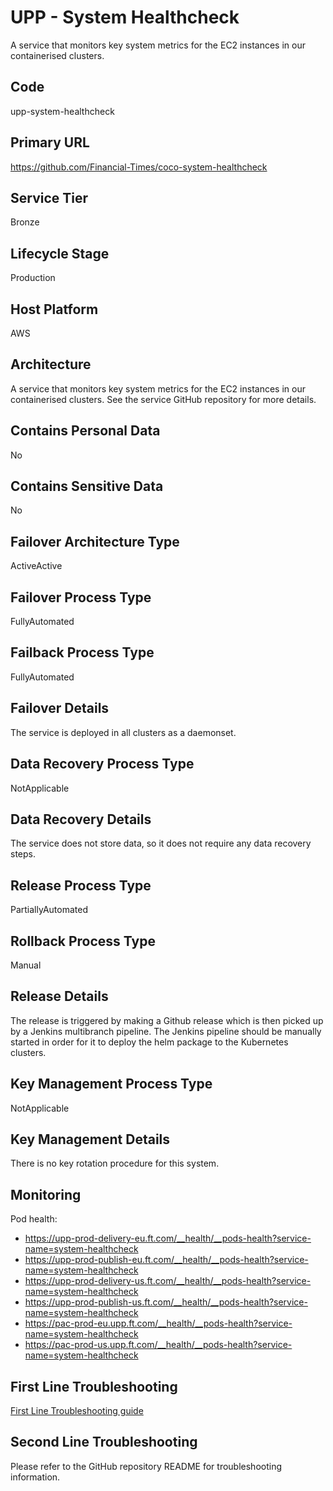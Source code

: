 # UPP - System Healthcheck

A service that monitors key system metrics for the EC2 instances in our containerised clusters.

## Code

upp-system-healthcheck

## Primary URL

https://github.com/Financial-Times/coco-system-healthcheck

## Service Tier

Bronze

## Lifecycle Stage

Production

## Host Platform

AWS

## Architecture

A service that monitors key system metrics for the EC2 instances in our containerised clusters. See the service GitHub repository for more details.

## Contains Personal Data

No

## Contains Sensitive Data

No

## Failover Architecture Type

ActiveActive

## Failover Process Type

FullyAutomated

## Failback Process Type

FullyAutomated

## Failover Details

The service is deployed in all clusters as a daemonset.

## Data Recovery Process Type

NotApplicable

## Data Recovery Details

The service does not store data, so it does not require any data recovery steps.

## Release Process Type

PartiallyAutomated

## Rollback Process Type

Manual

## Release Details

The release is triggered by making a Github release which is then picked up by a Jenkins multibranch pipeline. The Jenkins pipeline should be manually started in order for it to deploy the helm package to the Kubernetes clusters.

## Key Management Process Type

NotApplicable

## Key Management Details

There is no key rotation procedure for this system.

## Monitoring

Pod health:

- <https://upp-prod-delivery-eu.ft.com/__health/__pods-health?service-name=system-healthcheck>
- <https://upp-prod-publish-eu.ft.com/__health/__pods-health?service-name=system-healthcheck>
- <https://upp-prod-delivery-us.ft.com/__health/__pods-health?service-name=system-healthcheck>
- <https://upp-prod-publish-us.ft.com/__health/__pods-health?service-name=system-healthcheck>
- <https://pac-prod-eu.upp.ft.com/__health/__pods-health?service-name=system-healthcheck>
- <https://pac-prod-us.upp.ft.com/__health/__pods-health?service-name=system-healthcheck>

## First Line Troubleshooting

[First Line Troubleshooting guide](https://github.com/Financial-Times/upp-docs/tree/master/guides/ops/first-line-troubleshooting)

## Second Line Troubleshooting

Please refer to the GitHub repository README for troubleshooting information.
